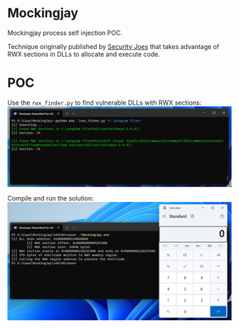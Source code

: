 # Mockingjay
Mockingjay process self injection POC.

Technique originally published by [Security Joes](https://www.securityjoes.com/post/process-mockingjay-echoing-rwx-in-userland-to-achieve-code-execution) that takes advantage of RWX sections in DLLs to allocate and execute code.  

# POC
Use the `rwx_finder.py` to find vulnerable DLLs with RWX sections:
![](rwx_finder.png)

Compile and run the solution:
![](mockingjay.png)

